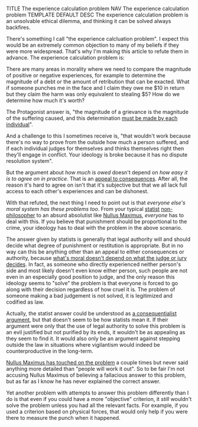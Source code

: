 TITLE The experience calculation problem
NAV The experience calculation problem
TEMPLATE DEFAULT
DESC The experience calculation problem is an unsolvable ethical dilemma, and thinking it can be solved always backfires.

There's something I call "the experience calcluation problem". I expect this would be an extremely common objection to many of my beliefs if they were more widespread. That's why I'm making this article to refute them in advance. The experience calculation problem is:

There are many areas in morality where we need to compare the magnitude of positive or negative experiences, for example to determine the magnitude of a debt or the amount of retribution that can be exacted. What if someone punches me in the face and I claim they owe me $10 in return but they claim the harm was only equivalent to stealing $5? How do we determine how much it's worth?

The Protagonist answer is, "the magnitude of a grievance is the magnitude of the suffering caused, and this determination [must be made by each individual](/protagonism/moral_conflict)".

And a challenge to this I sometimes receive is, "that wouldn't work because there's no way to prove from the outside how much a person suffered, and if each individual judges for themselves and thinks themselves right then they'll engage in conflict. Your ideology is broke because it has no dispute resolution system".

But the argument about *how much is owed* doesn't depend on *how easy it is to agree on in practice*. That is an <a rel="nofollow" href="https://en.wikipedia.org/wiki/Appeal_to_consequences">appeal to consequences</a>. After all, the reason it's hard to agree on isn't that it's subjective but that we all lack full access to each other's experiences and can be dishonest.

With that refuted, the next thing I need to point out is that *everyone else's moral system has these problems too*. From your typical [statist](/protagonism/anarchism) [non-philosopher](philosophy) to an absurd absolutist like <a rel="nofollow" href="https://zerothposition.com">Nullus Maximus</a>, *everyone* has to deal with this. If you believe that punishment should be proportional to the crime, your ideology has to deal with the problem in the above scenario.

The answer given by statists is generally that legal authority will and should decide what degree of punishment or restitution is appropriate. But in no way can this be anything other than an appeal to either consequences or authority, because [what's moral doesn't depend on what the judge or jury decides](/protagonism/democracy_nihilism). In fact, as someone who directly experienced neither person's side and most likely doesn't even know either person, such people are not even in an especially good position to judge, and the only reason this ideology seems to "solve" the problem is that everyone is forced to go along with their decision regardless of how cruel it is. The problem of someone making a bad judgement is not solved, it is legitimized and codified as law.

Actually, the statist answer could be understood as [a consequentialist argument](/protagonism/consequentialism), but that doesn't seem to be how statists mean it. If their argument were only that the use of legal authority to solve this problem is an evil justified but not purified by its ends, it wouldn't be as appealing as they seem to find it. It would also only be an argument against stepping outside the law in situations where vigilantism would indeed be counterproductive in the long-term.

[Nullus Maximus has touched on the problem](https://www.zerothposition.com/2018/10/02/case-executing-pedophile-priests/) a couple times but never said anything more detailed than "people will work it out". So to be fair I'm not accusing Nullus Maximus of believing a fallacious answer to this problem, but as far as I know he has never explained the correct answer.

Yet another problem with attempts to answer this problem differently than I do is that even if you could have a more "objective" criterion, it *still* wouldn't solve the problem unless you had all the relevant facts. For example, if you used a criterion based on physical forces, that would only help if you were there to measure the punch when it happened.
